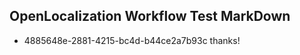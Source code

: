 ## OpenLocalization Workflow Test MarkDown
* 4885648e-2881-4215-bc4d-b44ce2a7b93c thanks!

<!--HONumber=Sep16_HO1-->


